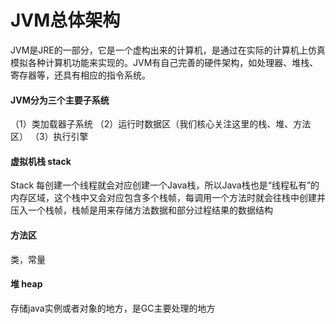 # JVM总体架构
JVM是JRE的一部分，它是一个虚构出来的计算机，是通过在实际的计算机上仿真模拟各种计算机功能来实现的。JVM有自己完善的硬件架构，如处理器、堆栈、寄存器等，还具有相应的指令系统。

#### JVM分为三个主要子系统
（1）类加载器子系统 （2）运行时数据区（我们核心关注这里的栈、堆、方法区） （3）执行引擎

#### 虚拟机栈 stack
Stack 每创建一个线程就会对应创建一个Java栈，所以Java栈也是“线程私有”的内存区域，这个栈中又会对应包含多个栈帧，每调用一个方法时就会往栈中创建并压入一个栈帧，栈帧是用来存储方法数据和部分过程结果的数据结构

#### 方法区
类，常量

#### 堆 heap
存储java实例或者对象的地方，是GC主要处理的地方
